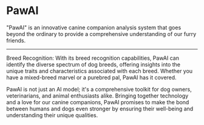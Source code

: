 # PawAI
"PawAI" is an innovative canine companion analysis system that goes beyond the ordinary to provide a comprehensive understanding of our furry friends. 

<hr>

Breed Recognition:
With its breed recognition capabilities, PawAI can identify the diverse spectrum of dog breeds, offering insights into the unique traits and characteristics associated with each breed. Whether you have a mixed-breed marvel or a purebred pal, PawAI has it covered.

PawAI is not just an AI model; it's a comprehensive toolkit for dog owners, veterinarians, and animal enthusiasts alike. Bringing together technology and a love for our canine companions, PawAI promises to make the bond between humans and dogs even stronger by ensuring their well-being and understanding their unique qualities.
